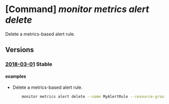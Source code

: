 # [Command] _monitor metrics alert delete_

Delete a metrics-based alert rule.

## Versions

### [2018-03-01](/Resources/mgmt-plane/L3N1YnNjcmlwdGlvbnMve30vcmVzb3VyY2Vncm91cHMve30vcHJvdmlkZXJzL21pY3Jvc29mdC5pbnNpZ2h0cy9tZXRyaWNhbGVydHMve30=/2018-03-01.xml) **Stable**

<!-- mgmt-plane /subscriptions/{}/resourcegroups/{}/providers/microsoft.insights/metricalerts/{} 2018-03-01 -->

#### examples

- Delete a metrics-based alert rule.
    ```bash
        monitor metrics alert delete --name MyAlertRule --resource-group MyResourceGroup
    ```
